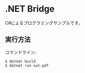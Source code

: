 .NET Bridge
==============

C#によるプログラミングサンプルです。

実行方法
--------

コマンドライン:

    $ dotnet build
    $ dotnet run out.pdf
